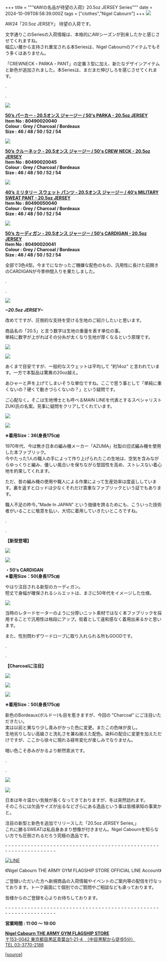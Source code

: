 +++
title = """《AWの名品が待望の入荷》20.5oz JERSEY Series"""
date = 2024-10-09T08:58:39.000Z
tags = ["clothes","Nigel Cabourn"]
+++
![](https://cdn.shopify.com/s/files/1/0094/9295/5196/files/DSC2250_480x480.jpg?v=1728459899)

AW24「20.5oz JERSEY」 待望の入荷です。

文字通りこのSeriesの入荷情報は、本格的にAWシーズンが到来したかと感じさせてくれますね。  
幅広い層から支持され重宝される本Seriesは、Nigel Cabournのアイテムでもそう多くはありません。

「CREWNECK・PARKA・PANT」の定番３型に加え、新たなデザインアイテムと新色が追加されました。本Seriesは、まだまだ伸びしろを感じさせてくれます。

.

.

![](https://cdn.shopify.com/s/files/1/0094/9295/5196/files/IMG_4111_480x480.jpg?v=1728440368)

[**50’s パーカー ‐ 20.5オンス ジャージー / 50's PARKA - 20.5oz JERSEY**](https://cabourn.jp/products/80490020040)  
**Item No : 80490020040**  
**Colour : Grey / Charcoal / Bordeaux**  
**Size : 46 / 48 / 50 / 52 / 54**

![](https://cdn.shopify.com/s/files/1/0094/9295/5196/files/IMG_4097_480x480.jpg?v=1728440368)

[**50’s クルーネック ‐ 20.5オンス ジャージー / 50's CREW NECK - 20.5oz JERSEY**](https://cabourn.jp/products/80490020045)  
**Item No : 80490020045**  
**Colour : Grey / Charcoal / Bordeaux**  
**Size : 46 / 48 / 50 / 52 / 54**

![](https://cdn.shopify.com/s/files/1/0094/9295/5196/files/IMG_4114_4b7a34a1-43fb-42f0-a638-5c18b88295f6_480x480.jpg?v=1728440367)

[**40’s ミリタリー スウェット パンツ ‐ 20.5オンス ジャージー / 40’s MILITARY SWEAT PANT - 20.5oz JERSEY**](https://cabourn.jp/products/80490050040)  
**Item No : 80490050040**  
**Colour : Grey / Charcoal / Bordeaux**  
**Size : 46 / 48 / 50 / 52 / 54**

![](https://cdn.shopify.com/s/files/1/0094/9295/5196/files/IMG_4123_6f47e118-80a3-44b2-9e0f-c57b5d53a0c9_480x480.jpg?v=1728459900)

[**50’s カーディガン ‐ 20.5オンス ジャージー / 50's CARDIGAN - 20.5oz JERSEY**](https://cabourn.jp/products/80490020041)  
**Item No : 80490020041**  
**Colour : Grey / Charcoal / Bordeaux**  
**Size : 46 / 48 / 50 / 52 / 54**

全部で3色4型。今までになかったご機嫌な配色のもの、汎用性に長けた前開きのCARDIGANが今季仲間入りを果たしました。

.

.

![](https://cdn.shopify.com/s/files/1/0094/9295/5196/files/IMG_5654_480x480.jpg?v=1728440365)

_**~20.5oz JERSEY~**_

改めてですが、圧倒的な支持を受ける生地のご紹介したいと思います。

商品名の「20.5」と言う数字は生地の重量を表す単位の事。  
単純に数字が上がればその分糸が太くなり生地が厚くなるという原理です。

![](https://cdn.shopify.com/s/files/1/0094/9295/5196/files/DSC2202_480x480.jpg?v=1728454438)

![](https://cdn.shopify.com/s/files/1/0094/9295/5196/files/DSC2210_480x480.jpg?v=1728454438)

あくまで目安ですが、一般的なスウェットは平均して ”約14oz” と言われています。一方で本製品は驚異の20oz越え。

あひゃーと声を上げてしまいそうな単位ですね。ここで思う事として「単純に重くないの？硬くて動きづらくないの？」という疑問です。

ご心配なく。そこは生地博士とも呼べるMAIN LINEを代表とするスペシャリストZUKI氏の名案。見事に疑問をクリアしてくれています。

![](https://cdn.shopify.com/s/files/1/0094/9295/5196/files/DSC2112_480x480.jpg?v=1728454439)

![](https://cdn.shopify.com/s/files/1/0094/9295/5196/files/DSC2149_480x480.jpg?v=1728454437)

**※着用Size：36(身長175㎝)**

1970年代、今は無き日本の編み機メーカー「AZUMA」社製の旧式編み機を使用した本ファブリック。  
今やたった1人の職人の手によって作り上げられたこの生地は、空気を含みながらゆっくりと編み、優しい風合いを保ちながら堅固性を高め、ストレスない着心地を約束してくれます。

ただ、昔の編み機の使用や職人による作業によって生産効率は度返ししています。裏を返すとロッドは少なくそれだけ貴重なファブリックという証でもあります。

職人不足の昨今。”Made In JAPAN” という価値を誇るためにも、こういった技術者がいることに敬意を払い、大切に着用していきたいところですね。

.

.

**【新型登場】**

![](https://cdn.shopify.com/s/files/1/0094/9295/5196/files/DSC2240_480x480.jpg?v=1728459899)

![](https://cdn.shopify.com/s/files/1/0094/9295/5196/files/DSC2242_480x480.jpg?v=1728459899)

**・50’s CARDIGAN**   
**※着用Size：50(身長175㎝)**

やはり注目される新型のカーディガン。  
短丈で身幅が確保されるシルエットは、まさに50年代をイメージした仕様。

![](https://cdn.shopify.com/s/files/1/0094/9295/5196/files/DSC2213_480x480.jpg?v=1728460352)

当時のレタードセーターのように分厚いニット素材ではなく本ファブリックを採用することで汎用性は格段にアップ。街着として違和感なく着用出来るかと思います。

また、性別問わずワードローブに取り入れられる所もGOODです。

.

.

**【Charcoalに注目】**

![](https://cdn.shopify.com/s/files/1/0094/9295/5196/files/IMG_5633_352773ed-853f-4d14-9aed-f91331fac914_480x480.jpg?v=1728440367)

![](https://cdn.shopify.com/s/files/1/0094/9295/5196/files/IMG_5637_0a43ce9c-aa00-47a7-a048-6b940fcd012f_480x480.jpg?v=1728440599)

![](https://cdn.shopify.com/s/files/1/0094/9295/5196/files/IMG_5659_bc8c55d4-3c8f-4bf2-ae2b-109057a8a50f_480x480.jpg?v=1728440367)

**※着用Size：50(身長175㎝)**

新色のBordeaux(ボルドー)も目を惹きますが、今回の ”Charcoal” にご注目いただきたい。  
実は以前と異なり少し青みがかった色に変更。またこの色味が良し。  
生地劣りしない高級さと洗礼さを兼ね揃えた配色。染料の配合に変更を加えただけですが、ここから徐々に現れる経年変化が楽しみでなりません。

暗い色こそ赤みがかるより断然青派です。

.

.

![](https://cdn.shopify.com/s/files/1/0094/9295/5196/files/DSC2203_480x480.jpg?v=1728460234) 

![](https://cdn.shopify.com/s/files/1/0094/9295/5196/files/DSC2154_590bafc7-ad78-42d8-b570-1d456d8f531b_480x480.jpg?v=1728463127)

日本は年々温かい気候が長くなってきておりますが、冬は突然訪れます。  
そのころには欠品サイズが出るなどざらにある逸品という事は皆様承知の事実かと。

注目の新型と新色を追加でリリースした「20.5oz JERSEY Series,」   
これに勝るSWEATは私自身あまり想像が付きません。Nigel Cabournを知らない方でも圧倒されるだろう究極の逸品です。

\- - - - - - - - - - - - - - - - - - - - - - - - - - - - - - - - - - - - - - - - - - - - - - - - - - - - - - - - - - - - - - - -  

[![LINE](https://cdn.shopify.com/s/files/1/0094/9295/5196/files/ja_600x600.png?v=1631941030)](https://lin.ee/NpdpRpF)

《Nigel Cabourn THE ARMY GYM FLAGSHIP STORE OFFICIAL LINE Account》

ご登録いただいた方へ新規商品の入荷情報やイベントのご案内等の配信を行なっております。トーク画面にて個別でのご質問やご相談なども承っております。

皆様からのご登録を心よりお待ちしております。

\- - - - - - - - - - - - - - - - - - - - - - - - - - - - - - - - - - - - - - - - - - - - - - - - - - - - - - - - - - - - - - - - 

**営業時間 : 11:00 〜 19:00**

[**Nigel Cabourn THE ARMY GYM FLAGSHIP STORE**](https://cabourn.jp/pages/flagship)  
[〒153-0042 東京都目黒区青葉台1-21-4　（中目黒駅から徒歩5分）](https://cabourn.jp/pages/flagship)  
[TEL 03-3770-2186](https://cabourn.jp/pages/flagship)

[[source]](https://cabourn.jp/blogs/shop-info/flagship20241009)
